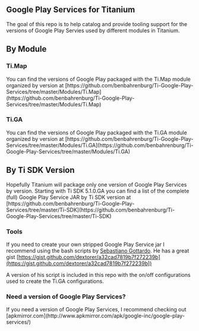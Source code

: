 <h2>Google Play Services for Titanium</h2>

The goal of this repo is to help catalog and provide tooling support for the versions of Google Play Servies used by different modules in Titanium.

<h2>By Module</h2>

<h3>Ti.Map</h3>
You can find the versions of Google Play packaged with the Ti.Map module organized by version at  [https://github.com/benbahrenburg/Ti-Google-Play-Services/tree/master/Modules/Ti.Map](https://github.com/benbahrenburg/Ti-Google-Play-Services/tree/master/Modules/Ti.Map)

<h3>Ti.GA</h3>
You can find the versions of Google Play packaged with the Ti.GA module organized by version at  [https://github.com/benbahrenburg/Ti-Google-Play-Services/tree/master/Modules/Ti.GA](https://github.com/benbahrenburg/Ti-Google-Play-Services/tree/master/Modules/Ti.GA)

<h2>By Ti SDK Version</h2>
Hopefully Titanium will package only one version of Google Play Services by version.
Starting with Ti SDK 5.1.0.GA you can find a list of the complete (full) Google Play Service JAR by Ti SDK version at  [https://github.com/benbahrenburg/Ti-Google-Play-Services/tree/master/Ti-SDK](https://github.com/benbahrenburg/Ti-Google-Play-Services/tree/master/Ti-SDK)

<h3>Tools</h3>

If you need to create your own stripped Google Play Service jar I recommend using the bash scripts by [Sebastiano Gottardo](https://gist.github.com/dextorer). He has a great gist [https://gist.github.com/dextorer/a32cad7819b7f272239b](https://gist.github.com/dextorer/a32cad7819b7f272239b])

A version of his script is included in this repo with the on/off configurations used to create the Ti.GA configurations.

<h3>Need a version of Google Play Services?</h3>
If you need a version of Google Play Services, I recommend checking out [apkmirror.com](http://www.apkmirror.com/apk/google-inc/google-play-services/)

